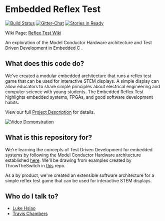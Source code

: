 # Embedded Reflex Test

[![Build Status](https://travis-ci.org/tjchambers32/Embedded-Reflex-Test.svg)](https://travis-ci.org/tjchambers32/Embedded-Reflex-Test)
[![Gitter-Chat](https://img.shields.io/gitter/room/nwjs/nw.js.svg)](https://gitter.im/tjchambers32/Embedded-Reflex-Test?utm_source=badge&utm_medium=badge&utm_campaign=pr-badge&utm_content=badge)
[![Stories in Ready](https://badge.waffle.io/tjchambers32/embedded-reflex-test.png?label=ready&title=Ready)](https://waffle.io/tjchambers32/embedded-reflex-test)


Wiki Page: [Reflex Test Wiki](https://github.com/tjchambers32/Embedded-Reflex-Test/wiki)

An exploration of the Model Conductor Hardware architecture and Test Driven Development in Embedded C .

## What does this code do?
We've created a modular embedded architecture that runs a reflex test game that can be used for interactive STEM displays. A simple display can allow educators to share simple principles about electrical engineering and computer science with young students. The Embedded Reflex Test highlights embedded systems, FPGAs, and good software development habits.

View our full [Project Description](https://github.com/tjchambers32/Embedded-Reflex-Test/wiki/Project-Specifications) for details.

[![Video Demonstration](https://github.com/tjchambers32/Embedded-Reflex-Test/wiki/img/vid-screenshot.PNG)](https://youtu.be/VHYy5v7rVgc)

## What is this repository for?

We're learning the concepts of Test Driven Development for embedded systems by following the Model Conductor Hardware architecture established [here](https://cdn.prod.website-files.com/628d552469d2a1b0c6b730a9/6348954fc668b446b040465c_EmbeddedFeatureDrivenDesignUsingTDDandMocksPaper.pdf). We'll be drawing from examples created by ThrowTheSwitch in [this](https://github.com/ThrowTheSwitch/CMock) repo.

As a by product, we've created an extensible software architecture for a simple reflex test game that can be used for interactive STEM displays.

## Who do I talk to?

* [Luke Hsiao](https://github.com/lukehsiao)
* [Travis Chambers](https://github.com/tjchambers32)
